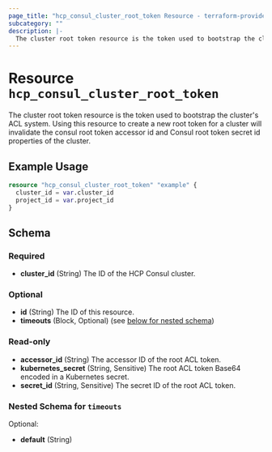 ```yaml
---
page_title: "hcp_consul_cluster_root_token Resource - terraform-provider-hcp"
subcategory: ""
description: |-
  The cluster root token resource is the token used to bootstrap the cluster's ACL system. Using this resource to create a new root token for a cluster will invalidate the consul root token accessor id and Consul root token secret id properties of the cluster.
---
```


# Resource `hcp_consul_cluster_root_token`

The cluster root token resource is the token used to bootstrap the cluster's ACL system. Using this resource to create a new root token for a cluster will invalidate the consul root token accessor id and Consul root token secret id properties of the cluster.

## Example Usage

```terraform
resource "hcp_consul_cluster_root_token" "example" {
  cluster_id = var.cluster_id
  project_id = var.project_id
}
```

## Schema

### Required

- **cluster_id** (String) The ID of the HCP Consul cluster.

### Optional

- **id** (String) The ID of this resource.
- **timeouts** (Block, Optional) (see [below for nested schema](#nestedblock--timeouts))

### Read-only

- **accessor_id** (String) The accessor ID of the root ACL token.
- **kubernetes_secret** (String, Sensitive) The root ACL token Base64 encoded in a Kubernetes secret.
- **secret_id** (String, Sensitive) The secret ID of the root ACL token.

<a id="nestedblock--timeouts"></a>
### Nested Schema for `timeouts`

Optional:

- **default** (String)


